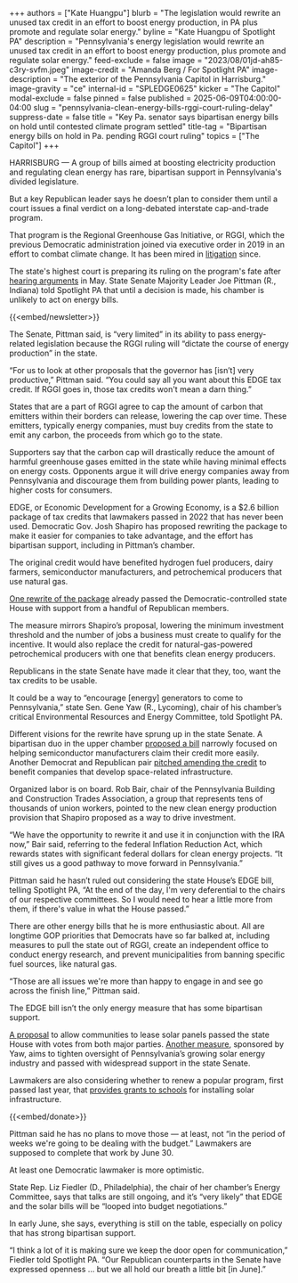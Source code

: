 +++
authors = ["Kate Huangpu"]
blurb = "The legislation would rewrite an unused tax credit in an effort to boost energy production, in PA plus promote and regulate solar energy."
byline = "Kate Huangpu of Spotlight PA"
description = "Pennsylvania's energy legislation would rewrite an unused tax credit in an effort to boost energy production, plus promote and regulate solar energy."
feed-exclude = false
image = "2023/08/01jd-ah85-c3ry-svfm.jpeg"
image-credit = "Amanda Berg / For Spotlight PA"
image-description = "The exterior of the Pennsylvania Capitol in Harrisburg."
image-gravity = "ce"
internal-id = "SPLEDGE0625"
kicker = "The Capitol"
modal-exclude = false
pinned = false
published = 2025-06-09T04:00:00-04:00
slug = "pennsylvania-clean-energy-bills-rggi-court-ruling-delay"
suppress-date = false
title = "Key Pa. senator says bipartisan energy bills on hold until contested climate program settled"
title-tag = "Bipartisan energy bills on hold in Pa. pending RGGI court ruling"
topics = ["The Capitol"]
+++

HARRISBURG —&nbsp;A group of bills aimed at boosting electricity production and regulating clean energy has rare, bipartisan support in Pennsylvania&#39;s divided legislature.

But a key Republican leader says he doesn’t plan to consider them until a court issues a final verdict on a long-debated interstate cap-and-trade program.

That program is the Regional Greenhouse Gas Initiative, or RGGI, which the previous Democratic administration joined via executive order in 2019 in an effort to combat climate change. It has been mired in <a href="https://www.spotlightpa.org/news/2023/11/pennsylvania-josh-shapiro-climate-change-appeal-regional-greenhouse-gas-initiative-court-case/">litigation</a> since.

The state&#39;s highest court is preparing its ruling on the program&#39;s fate after <a href="https://penncapital-star.com/economy/pa-justices-ask-in-oral-arguments-is-rggi-a-tax-a-fee-or-something-completely-different/">hearing arguments</a> in May. State Senate Majority Leader Joe Pittman (R., Indiana) told Spotlight PA that until a decision is made, his chamber is unlikely to act on energy bills.

{{<embed/newsletter>}}

The Senate, Pittman said, is “very limited” in its ability to pass energy-related legislation because the RGGI ruling will “dictate the course of energy production” in the state.

“For us to look at other proposals that the governor has \[isn’t\] very productive,” Pittman said. “You could say all you want about this EDGE tax credit. If RGGI goes in, those tax credits won&#39;t mean a darn thing.”

States that are a part of RGGI agree to cap the amount of carbon that emitters within their borders can release, lowering the cap over time. These emitters, typically energy companies, must buy credits from the state to emit any carbon, the proceeds from which go to the state.

Supporters say that the carbon cap will drastically reduce the amount of harmful greenhouse gases emitted in the state while having minimal effects on energy costs. Opponents argue it will drive energy companies away from Pennsylvania and discourage them from building power plants, leading to higher costs for consumers.

EDGE, or Economic Development for a Growing Economy, is a $2.6 billion package of tax credits that lawmakers passed in 2022 that has never been used. Democratic Gov. Josh Shapiro has proposed rewriting the package to make it easier for companies to take advantage, and the effort has bipartisan support, including in Pittman’s chamber.

The original credit would have benefited hydrogen fuel producers, dairy farmers, semiconductor manufacturers, and petrochemical producers that use natural gas.

<a href="https://www.palegis.us/legislation/bills/2025/hb500">One rewrite of the package</a> already passed the Democratic-controlled state House with support from a handful of Republican members.

The measure mirrors Shapiro’s proposal, lowering the minimum investment threshold and the number of jobs a business must create to qualify for the incentive. It would also replace the credit for natural-gas-powered petrochemical producers with one that benefits clean energy producers.

Republicans in the state Senate have made it clear that they, too, want the tax credits to be usable.

It could be a way to “encourage \[energy\] generators to come to Pennsylvania,” state Sen. Gene Yaw (R., Lycoming), chair of his chamber’s critical Environmental Resources and Energy Committee, told Spotlight PA.

Different visions for the rewrite have sprung up in the state Senate. A bipartisan duo in the upper chamber <a href="https://www.palegis.us/senate/co-sponsorship/memo?memoID=45293&amp;document=SB440">proposed a bill</a> narrowly focused on helping semiconductor manufacturers claim their credit more easily. Another Democrat and Republican pair <a href="https://www.palegis.us/senate/co-sponsorship/memo?memoID=46862">pitched amending the credit</a> to benefit companies that develop space-related infrastructure.

Organized labor is on board. Rob Bair, chair of the Pennsylvania Building and Construction Trades Association, a group that represents tens of thousands of union workers, pointed to the new clean energy production provision that Shapiro proposed as a way to drive investment.

“We have the opportunity to rewrite it and use it in conjunction with the IRA now,” Bair said, referring to the federal Inflation Reduction Act, which rewards states with significant federal dollars for clean energy projects. “It still gives us a good pathway to move forward in Pennsylvania.”

Pittman said he hasn’t ruled out considering the state House’s EDGE bill, telling Spotlight PA, “At the end of the day, I&#39;m very deferential to the chairs of our respective committees. So I would need to hear a little more from them, if there&#39;s value in what the House passed.”

There are other energy bills that he is more enthusiastic about. All are longtime GOP priorities that Democrats have so far balked at, including measures to pull the state out of RGGI, create an independent office to conduct energy research, and prevent municipalities from banning specific fuel sources, like natural gas.

“Those are all issues we&#39;re more than happy to engage in and see go across the finish line,” Pittman said.

The EDGE bill isn’t the only energy measure that has some bipartisan support.

<a href="https://www.palegis.us/house/roll-calls/summary?sessYr=2023&amp;sessInd=0&amp;rcNum=942">A proposal</a> to allow communities to lease solar panels passed the state House with votes from both major parties. <a href="https://www.palegis.us/legislation/bills/2025/sb349">Another measure</a>, sponsored by Yaw, aims to tighten oversight of Pennsylvania’s growing solar energy industry and passed with widespread support in the state Senate.

Lawmakers are also considering whether to renew a popular program, first passed last year, that <a href="https://www.spotlightpa.org/news/2024/07/pennsylvania-climate-change-environment-fossil-fuels-carbon-capture-solar-schools/">provides grants to schools</a> for installing solar infrastructure.

{{<embed/donate>}}

Pittman said he has no plans to move those — at least, not “in the period of weeks we&#39;re going to be dealing with the budget.” Lawmakers are supposed to complete that work by June 30.

At least one Democratic lawmaker is more optimistic.

State Rep. Liz Fiedler (D., Philadelphia), the chair of her chamber’s Energy Committee, says that talks are still ongoing, and it’s “very likely” that EDGE and the solar bills will be “looped into budget negotiations.”

In early June, she says, everything is still on the table, especially on policy that has strong bipartisan support.

“I think a lot of it is making sure we keep the door open for communication,” Fiedler told Spotlight PA. “Our Republican counterparts in the Senate have expressed openness … but we all hold our breath a little bit \[in June\].”

